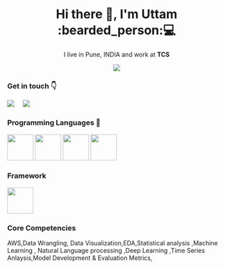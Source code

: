 <h1 align='center'> Hi there 👋, I'm Uttam  :bearded_person:💻 </h1>

<p align='center'>
  I live in Pune, INDIA and work at <b>TCS</b> 
</p>
<p align='center'>
  <a href="#"><img src="https://visitor-badge.glitch.me/badge?page_id=Uttam580.Uttam580"></a>
</p>

### Get in touch :point_down: 

  <a href="https://www.linkedin.com/in/uttam-choudhary-980554110/"><img src="https://img.shields.io/badge/linkedin-%230077B5.svg?&style=for-the-badge&logo=linkedin&logoColor=white" /></a>&nbsp;&nbsp;&nbsp;&nbsp;
  <a href="mailto:choudharyuttam94@gmail.com?subject=Olá%20Uttam"><img src="https://img.shields.io/badge/gmail-%23D14836.svg?&style=for-the-badge&logo=gmail&logoColor=white" /></a>&nbsp;&nbsp;&nbsp;&nbsp;

### Programming Languages  :rocket:

<img src="https://github.com/Uttam580/Uttam580/blob/master/img/python.png" width=60>  <img src="https://github.com/Uttam580/Uttam580/blob/master/img/r.jpg" width=60>  <img src="https://github.com/Uttam580/Uttam580/blob/master/img/html.png" width=60>   <img src="https://github.com/Uttam580/Uttam580/blob/master/img/css.jpg" width=60> 


###  Framework 
<img src="https://github.com/Uttam580/Uttam580/blob/master/img/flask.png" width=60>  


### Core Competencies

AWS,Data Wrangling, Data Visualization,EDA,Statistical analysis ,Machine Learning , Natural Language processing ,Deep Learning ,Time Series Anlaysis,Model Development & Evaluation Metrics, 
